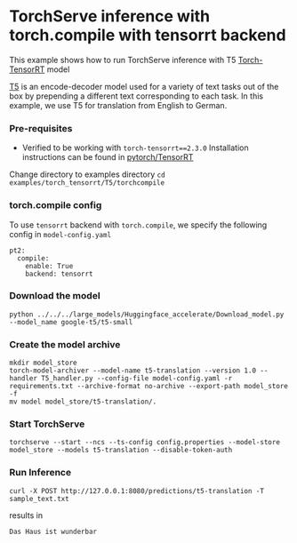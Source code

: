 # TorchServe inference with torch.compile with tensorrt backend

This example shows how to run TorchServe inference with T5 [Torch-TensorRT](https://github.com/pytorch/TensorRT) model



[T5](https://huggingface.co/docs/transformers/en/model_doc/t5#inference) is an encode-decoder model used for a variety of text tasks out of the box by prepending a different text corresponding to each task. In this example, we use T5 for translation from English to German.

### Pre-requisites

- Verified to be working with `torch-tensorrt==2.3.0`
Installation instructions can be found in [pytorch/TensorRT](https://github.com/pytorch/TensorRT)

Change directory to examples directory `cd examples/torch_tensorrt/T5/torchcompile`

### torch.compile config

To use `tensorrt` backend with `torch.compile`, we specify the following config in `model-config.yaml`

```
pt2:
  compile:
    enable: True
    backend: tensorrt
```

### Download the model

```
python ../../../large_models/Huggingface_accelerate/Download_model.py --model_name google-t5/t5-small
```

### Create the model archive
```
mkdir model_store
torch-model-archiver --model-name t5-translation --version 1.0 --handler T5_handler.py --config-file model-config.yaml -r requirements.txt --archive-format no-archive --export-path model_store -f
mv model model_store/t5-translation/.
```

### Start TorchServe

```
torchserve --start --ncs --ts-config config.properties --model-store model_store --models t5-translation --disable-token-auth
```

### Run Inference

```
curl -X POST http://127.0.0.1:8080/predictions/t5-translation -T sample_text.txt
```

results in

```
Das Haus ist wunderbar
```
